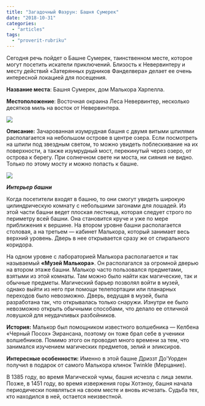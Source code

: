 ```yaml
---
title: "Загадочный Фаэрун: Башня Сумерек"
date: "2018-10-31"
categories: 
  - "articles"
tags: 
  - "proverit-rubriku"
---
```


Сегодня речь пойдет о Башне Сумерек, таинственном месте, которое могут посетить искатели приключений. Близость к Невервинтеру и месту действий «Затерянных рудников Фанделвера» делает ее очень интересной локацией для посещения.

**Название места**: Башня Сумерек, дом Малькора Харпелла.

**Местоположение**: Восточная окраина Леса Невервинтер, несколько десятков миль на восток от Невервинтера.

![](https://pp.userapi.com/c850732/v850732813/108b2/2ltPx4aYH7g.jpg)

**Описание:** Зачарованная изумрудная башня с двумя витыми шпилями располагается на небольшом острове в центре озера. Если посмотреть на шпили под звездным светом, то можно увидеть поблескивание на их поверхности, а также изумрудный мост, перекинутый через озеро, от острова к берегу. При солнечном свете ни моста, ни сияния не видно. Только по этому мосту и можно попасть к башне.

![](https://pp.userapi.com/c850732/v850732656/101e2/t6vkgd0Zk24.jpg)

**_Интерьер башни_**

Когда посетители входят в башню, то они смогут увидеть широкую цилиндрическую комнату с небольшими загонами для лошадей. Из этой части башни ведет плоская лестница, которая следует строго по периметру всей башни. Она становится круче и уже по мере приближения к вершине. На втором уровне башни располагается столовая, а на третьем — кабинет Малькора, который занимает весь верхний уровень. Дверь в нее открывается сразу же от спирального коридора.

На одном уровне с лабораторией Малькора располагается и так называемый **«Музей Малькора»**. Он располагался за огромной дверью на втором этаже башни. Малькор часто пользовался предметами, взятыми из этой комнаты. Там можно было найти как магические, так и обычные предметы. Магический барьер позволял войти в музей, однако выйти из него при помощи телепортации или планарных переходов было невозможно. Дверь, ведущая в музей, была разработана так, что открывалась только снаружи. Изнутри ее было невозможно открыть обычными способами, что делало ее отличной ловушкой для неудачливых разбойников.

**История:** Малькор был помощником известного волшебника — Келбена «Черный Посох» Эирансана, поэтому он тоже брал себе в ученики волшебников. Помимо этого он проводил много времени за тем, что занимался изучением магических предметов, зелий и эликсиров.

**Интересные особенности:** Именно в этой башне Дриззт До'Уорден получил в подарок от самого Малькора клинок Twinkle (Мерцание).

В 1385 году, во время Магической чумы, башня исчезла с лица земли. Позже, в 1451 году, во время извержения горы Хотэноу, башня начала периодически появляться на своем месте и вновь исчезать. Судьба тех, кто находился в ней, остается неизвестной.
